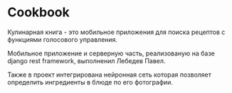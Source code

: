 # Cookbook
Кулинарная книга - это мобильное приложения для поиска рецептов с функциями голосового управления.

Мобильное приложение и серверную часть, реализованую на базе django rest framework, выполненил Лебедев Павел.

Также в проект интегрирована нейронная сеть которая позволяет определить ингредиенты в блюде по его фотографии.
